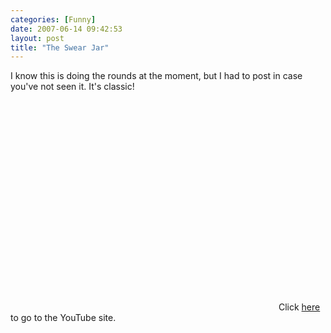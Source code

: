 ```yaml
---
categories: [Funny]
date: 2007-06-14 09:42:53
layout: post
title: "The Swear Jar"
---
```

I know this is doing the rounds at the moment, but I had to post in case you've not seen it. It's classic!
<object width="425" height="350"><param name="movie" value="http://www.youtube.com/v/-JfX0EZnK6o"></param><param name="wmode" value="transparent"></param><embed src="http://www.youtube.com/v/-JfX0EZnK6o" type="application/x-shockwave-flash" wmode="transparent" width="425" height="350"></embed></object>
Click <a href="http://www.youtube.com/watch?v=-JfX0EZnK6o" title="YouTube - swearJar">here</a> to go to the YouTube site.
